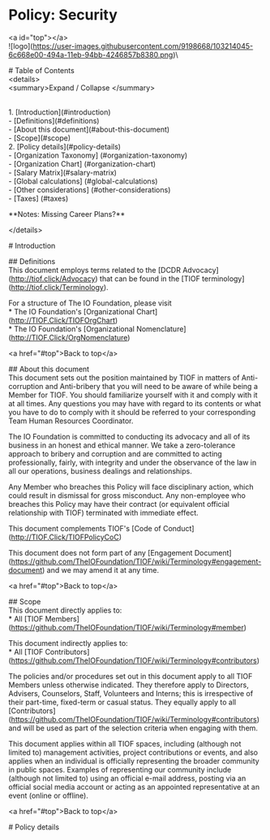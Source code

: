 # Policy: Security

\<a id="top">\</a>\
!\[logo]\(https://user-images.githubusercontent.com/9198668/103214045-6c668e00-494a-11eb-94bb-4246857b8380.png)\


\# Table of Contents\
\<details>\
\<summary>Expand / Collapse \</summary>

&#x20; \
1\. \[Introduction]\(#introduction)\
\- \[Definitions]\(#definitions)\
\- \[About this document]\(#about-this-document)\
\- \[Scope]\(#scope)\
2\. \[Policy details]\(#policy-details)\
\- \[Organization Taxonomy] (#organization-taxonomy)\
\- \[Organization Chart] (#organization-chart)\
\- \[Salary Matrix]\(#salary-matrix)\
\- \[Global calculations] (#global-calculations)\
\- \[Other considerations] (#other-considerations)\
\- \[Taxes] (#taxes)

\*\*Notes: Missing Career Plans?\*\*

\</details>

\# Introduction

\## Definitions\
This document employs terms related to the \[DCDR Advocacy]\(http://tiof.click/Advocacy) that can be found in the \[TIOF terminology]\(http://tiof.click/Terminology).

For a structure of The IO Foundation, please visit\
\* The IO Foundation's \[Organizational Chart]\(http://TIOF.Click/TIOFOrgChart)\
\* The IO Foundation's \[Organizational Nomenclature]\(http://TIOF.Click/OrgNomenclature)

\<a href="#top">Back to top\</a>

\## About this document\
This document sets out the position maintained by TIOF in matters of Anti-corruption and Anti-bribery that you will need to be aware of while being a Member for TIOF. You should familiarize yourself with it and comply with it at all times. Any questions you may have with regard to its contents or what you have to do to comply with it should be referred to your corresponding Team Human Resources Coordinator.

The IO Foundation is committed to conducting its advocacy and all of its business in an honest and ethical manner. We take a zero-tolerance approach to bribery and corruption and are committed to acting professionally, fairly, with integrity and under the observance of the law in all our operations, business dealings and relationships.

Any Member who breaches this Policy will face disciplinary action, which could result in dismissal for gross misconduct. Any non-employee who breaches this Policy may have their contract (or equivalent official relationship with TIOF) terminated with immediate effect.

This document complements TIOF's \[Code of Conduct]\(http://TIOF.Click/TIOFPolicyCoC)

This document does not form part of any \[Engagement Document]\(https://github.com/TheIOFoundation/TIOF/wiki/Terminology#engagement-document) and we may amend it at any time.

\<a href="#top">Back to top\</a>

\## Scope\
This document directly applies to:\
\* All \[TIOF Members]\(https://github.com/TheIOFoundation/TIOF/wiki/Terminology#member)

This document indirectly applies to:\
\* All \[TIOF Contributors]\(https://github.com/TheIOFoundation/TIOF/wiki/Terminology#contributors)

The policies and/or procedures set out in this document apply to all TIOF Members unless otherwise indicated. They therefore apply to Directors, Advisers, Counselors, Staff, Volunteers and Interns; this is irrespective of their part-time, fixed-term or casual status. They equally apply to all \[Contributors]\(https://github.com/TheIOFoundation/TIOF/wiki/Terminology#contributors) and will be used as part of the selection criteria when engaging with them.

This document applies within all TIOF spaces, including (although not limited to) management activities, project contributions or events, and also applies when an individual is officially representing the broader community in public spaces. Examples of representing our community include (although not limited to) using an official e-mail address, posting via an official social media account or acting as an appointed representative at an event (online or offline).

\<a href="#top">Back to top\</a>

\# Policy details
